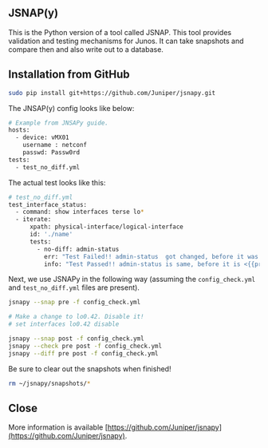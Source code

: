 ## JSNAP(y)

This is the Python version of a tool called JSNAP. This tool provides validation and testing mechanisms for Junos. It can take snapshots and compare then and also write out to a database.

## Installation from GitHub

```bash
sudo pip install git+https://github.com/Juniper/jsnapy.git 
```

The JNSAP(y) config looks like below:

```bash
# Example from JNSAPy guide.
hosts:
  - device: vMX01
    username : netconf
    passwd: Passw0rd
tests:
  - test_no_diff.yml
```

The actual test looks like this:

```bash
# test_no_diff.yml
test_interface_status:
  - command: show interfaces terse lo*
  - iterate:
      xpath: physical-interface/logical-interface
      id: './name'
      tests:
        - no-diff: admin-status
          err: "Test Failed!! admin-status  got changed, before it was <{{pre['admin-status']}}>, now it is <{{post['admin-status']}}>"
          info: "Test Passed!! admin-status is same, before it is <{{pre['admin-status']}}> now it is <{{post['admin-status']}}>"
```

Next, we use JSNAPy in the following way (assuming the `config_check.yml` and `test_no_diff.yml` files are present).

```bash
jsnapy --snap pre -f config_check.yml

# Make a change to lo0.42. Disable it!
# set interfaces lo0.42 disable

jsnapy --snap post -f config_check.yml
jsnapy --check pre post -f config_check.yml
jsnapy --diff pre post -f config_check.yml
```

Be sure to clear out the snapshots when finished!

```bash
rm ~/jsnapy/snapshots/*
```

## Close

More information is available [https://github.com/Juniper/jsnapy](https://github.com/Juniper/jsnapy).




